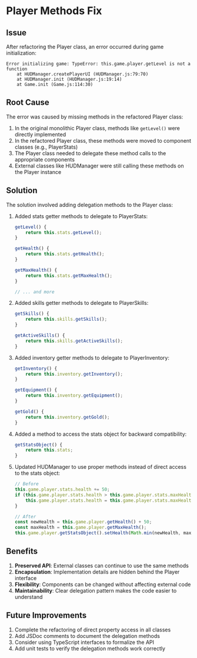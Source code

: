 # Player Methods Fix

## Issue
After refactoring the Player class, an error occurred during game initialization:
```
Error initializing game: TypeError: this.game.player.getLevel is not a function
    at HUDManager.createPlayerUI (HUDManager.js:79:70)
    at HUDManager.init (HUDManager.js:19:14)
    at Game.init (Game.js:114:30)
```

## Root Cause
The error was caused by missing methods in the refactored Player class:

1. In the original monolithic Player class, methods like `getLevel()` were directly implemented
2. In the refactored Player class, these methods were moved to component classes (e.g., PlayerStats)
3. The Player class needed to delegate these method calls to the appropriate components
4. External classes like HUDManager were still calling these methods on the Player instance

## Solution
The solution involved adding delegation methods to the Player class:

1. Added stats getter methods to delegate to PlayerStats:
   ```javascript
   getLevel() {
       return this.stats.getLevel();
   }
   
   getHealth() {
       return this.stats.getHealth();
   }
   
   getMaxHealth() {
       return this.stats.getMaxHealth();
   }
   
   // ... and more
   ```

2. Added skills getter methods to delegate to PlayerSkills:
   ```javascript
   getSkills() {
       return this.skills.getSkills();
   }
   
   getActiveSkills() {
       return this.skills.getActiveSkills();
   }
   ```

3. Added inventory getter methods to delegate to PlayerInventory:
   ```javascript
   getInventory() {
       return this.inventory.getInventory();
   }
   
   getEquipment() {
       return this.inventory.getEquipment();
   }
   
   getGold() {
       return this.inventory.getGold();
   }
   ```

4. Added a method to access the stats object for backward compatibility:
   ```javascript
   getStatsObject() {
       return this.stats;
   }
   ```

5. Updated HUDManager to use proper methods instead of direct access to the stats object:
   ```javascript
   // Before
   this.game.player.stats.health += 50;
   if (this.game.player.stats.health > this.game.player.stats.maxHealth) {
       this.game.player.stats.health = this.game.player.stats.maxHealth;
   }
   
   // After
   const newHealth = this.game.player.getHealth() + 50;
   const maxHealth = this.game.player.getMaxHealth();
   this.game.player.getStatsObject().setHealth(Math.min(newHealth, maxHealth));
   ```

## Benefits
1. **Preserved API**: External classes can continue to use the same methods
2. **Encapsulation**: Implementation details are hidden behind the Player interface
3. **Flexibility**: Components can be changed without affecting external code
4. **Maintainability**: Clear delegation pattern makes the code easier to understand

## Future Improvements
1. Complete the refactoring of direct property access in all classes
2. Add JSDoc comments to document the delegation methods
3. Consider using TypeScript interfaces to formalize the API
4. Add unit tests to verify the delegation methods work correctly